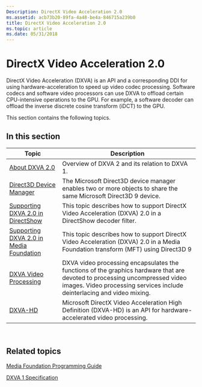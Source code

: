 ```yaml
---
Description: DirectX Video Acceleration 2.0
ms.assetid: acb73b20-89fa-4a48-be4a-846715a239b0
title: DirectX Video Acceleration 2.0
ms.topic: article
ms.date: 05/31/2018
---
```


# DirectX Video Acceleration 2.0

DirectX Video Acceleration (DXVA) is an API and a corresponding DDI for using hardware-acceleration to speed up video codec processing. Software codecs and software video processors can use DXVA to offload certain CPU-intensive operations to the GPU. For example, a software decoder can offload the inverse discrete cosine transform (iDCT) to the GPU.

This section contains the following topics.

## In this section



| Topic                                                                                             | Description                                                                                                                                                                                                      |
|---------------------------------------------------------------------------------------------------|------------------------------------------------------------------------------------------------------------------------------------------------------------------------------------------------------------------|
| [About DXVA 2.0](about-dxva-2-0.md)<br/>                                                   | Overview of DXVA 2 and its relation to DXVA 1.<br/>                                                                                                                                                        |
| [Direct3D Device Manager](direct3d-device-manager.md)<br/>                                 | The Microsoft Direct3D device manager enables two or more objects to share the same Microsoft Direct3D 9 device.<br/>                                                                                      |
| [Supporting DXVA 2.0 in DirectShow](supporting-dxva-2-0-in-directshow.md)<br/>             | This topic describes how to support DirectX Video Acceleration (DXVA) 2.0 in a DirectShow decoder filter.<br/>                                                                                             |
| [Supporting DXVA 2.0 in Media Foundation](supporting-dxva-2-0-in-media-foundation.md)<br/> | This topic describes how to support DirectX Video Acceleration (DXVA) 2.0 in a Media Foundation transform (MFT) using Direct3D 9<br/>                                                                      |
| [DXVA Video Processing](dxva-video-processing.md)<br/>                                     | DXVA video processing encapsulates the functions of the graphics hardware that are devoted to processing uncompressed video images. Video processing services include deinterlacing and video mixing.<br/> |
| [DXVA-HD](dxva-hd.md)<br/>                                                                 | Microsoft DirectX Video Acceleration High Definition (DXVA-HD) is an API for hardware-accelerated video processing. <br/>                                                                                  |



 

## Related topics

<dl> <dt>

[Media Foundation Programming Guide](media-foundation-programming-guide.md)
</dt> <dt>

[DXVA 1 Specification](/windows-hardware/drivers/display/directx-video-acceleration)
</dt> </dl>

 

 